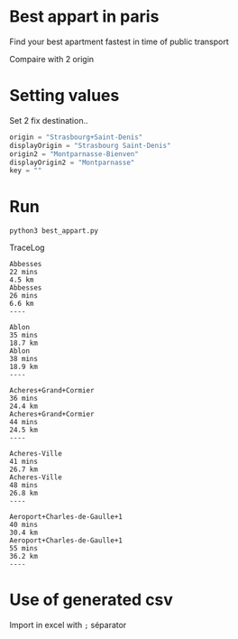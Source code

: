 # Best appart in paris

Find your best apartment fastest in time of public transport

Compaire with 2 origin

# Setting values

Set 2 fix destination..

```python
origin = "Strasbourg+Saint-Denis"
displayOrigin = "Strasbourg Saint-Denis"
origin2 = "Montparnasse-Bienven"
displayOrigin2 = "Montparnasse"
key = ""
```

# Run

```
python3 best_appart.py
```

TraceLog
```
Abbesses
22 mins
4.5 km
Abbesses
26 mins
6.6 km
----

Ablon
35 mins
18.7 km
Ablon
38 mins
18.9 km
----

Acheres+Grand+Cormier
36 mins
24.4 km
Acheres+Grand+Cormier
44 mins
24.5 km
----

Acheres-Ville
41 mins
26.7 km
Acheres-Ville
48 mins
26.8 km
----

Aeroport+Charles-de-Gaulle+1
40 mins
30.4 km
Aeroport+Charles-de-Gaulle+1
55 mins
36.2 km
----
```

# Use of generated csv


Import in excel with `;` séparator

```

```
